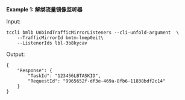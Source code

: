 **Example 1: 解绑流量镜像监听器**



Input: 

```
tccli bmlb UnbindTrafficMirrorListeners --cli-unfold-argument  \
    --TrafficMirrorId bmtm-lmep0eit\
    --ListenerIds lbl-3b8kycav
```

Output: 
```
{
    "Response": {
        "TaskId": "123456LBTASKID",
        "RequestId": "9965652f-df3e-469a-8fb6-11838bdf2c14"
    }
}
```

